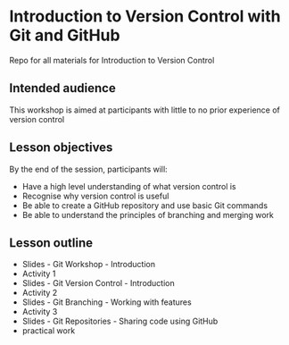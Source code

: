 

# Introduction to Version Control with Git and GitHub
Repo for all materials for Introduction to Version Control

## Intended audience
This workshop is aimed at participants with little to no prior experience of version control 

## Lesson objectives
By the end of the session, participants will:
- Have a high level understanding of what version control is
- Recognise why version control is useful
- Be able to create a GitHub repository and use basic Git commands
- Be able to understand the principles of branching and merging work


## Lesson outline
* Slides - Git Workshop - Introduction
* Activity 1
* Slides - Git Version Control - Introduction
* Activity 2
* Slides - Git Branching - Working with features 
* Activity 3
* Slides - Git Repositories - Sharing code using GitHub
* practical work
 

